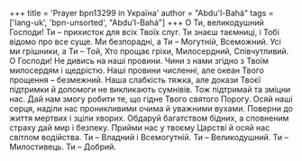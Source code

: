 +++
title = 'Prayer bpn13299 in Україна'
author = "Abdu'l-Bahá"
tags = ['lang-uk', 'bpn-unsorted', "Abdu'l-Bahá"]
+++
О Ти, великодушний Господи! Ти – прихисток для всіх Твоїх слуг. Ти знаєш таємниці, і Тобі відомо про все суще. Ми безпорадні, а Ти – Могутній, Всеможний. Усі ми грішники, а Ти – Той, Хто прощає гріхи, Милосердний, Співчутливий. О Господи! Не дивись на наші провини. Чини з нами згідно з Твоїм милосердям і щедрістю. Наші провини численні, але океан Твого прощення – безмежний. Наша слабкість тяжка, але докази Твоєї підтримки й допомоги не викликають сумнівів. Тож підтримай та зміцни нас. Дай нам змогу робити те, що гідне Твого святого Порогу. Осяй наші серця, наділи нас проникливими очима й уважними вухами. Поверни до життя мертвих і зціли хворих. Обдаруй багатством бідних, а сповненим страху дай мир і безпеку. Прийми нас у твоєму Царстві й осяй нас світлом водійства. Ти – Владний і Всемогутній. Ти – Великодушний. Ти – Милостивець. Ти – Добрий.
